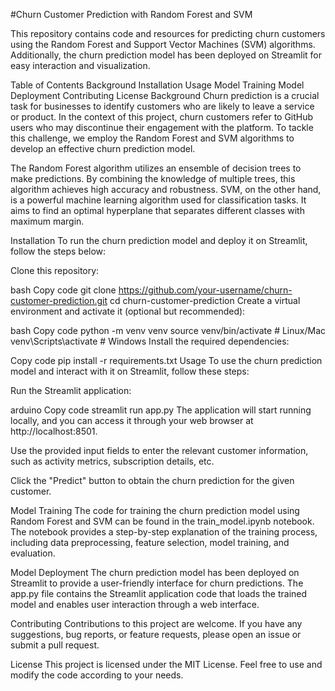 #Churn Customer Prediction with Random Forest and SVM

This repository contains code and resources for predicting churn customers using the Random Forest and Support Vector Machines (SVM) algorithms. Additionally, the churn prediction model has been deployed on Streamlit for easy interaction and visualization.

Table of Contents
Background
Installation
Usage
Model Training
Model Deployment
Contributing
License
Background
Churn prediction is a crucial task for businesses to identify customers who are likely to leave a service or product. In the context of this project, churn customers refer to GitHub users who may discontinue their engagement with the platform. To tackle this challenge, we employ the Random Forest and SVM algorithms to develop an effective churn prediction model.

The Random Forest algorithm utilizes an ensemble of decision trees to make predictions. By combining the knowledge of multiple trees, this algorithm achieves high accuracy and robustness. SVM, on the other hand, is a powerful machine learning algorithm used for classification tasks. It aims to find an optimal hyperplane that separates different classes with maximum margin.

Installation
To run the churn prediction model and deploy it on Streamlit, follow the steps below:

Clone this repository:

bash
Copy code
git clone https://github.com/your-username/churn-customer-prediction.git
cd churn-customer-prediction
Create a virtual environment and activate it (optional but recommended):

bash
Copy code
python -m venv venv
source venv/bin/activate  # Linux/Mac
venv\Scripts\activate  # Windows
Install the required dependencies:

Copy code
pip install -r requirements.txt
Usage
To use the churn prediction model and interact with it on Streamlit, follow these steps:

Run the Streamlit application:

arduino
Copy code
streamlit run app.py
The application will start running locally, and you can access it through your web browser at http://localhost:8501.

Use the provided input fields to enter the relevant customer information, such as activity metrics, subscription details, etc.

Click the "Predict" button to obtain the churn prediction for the given customer.

Model Training
The code for training the churn prediction model using Random Forest and SVM can be found in the train_model.ipynb notebook. The notebook provides a step-by-step explanation of the training process, including data preprocessing, feature selection, model training, and evaluation.

Model Deployment
The churn prediction model has been deployed on Streamlit to provide a user-friendly interface for churn predictions. The app.py file contains the Streamlit application code that loads the trained model and enables user interaction through a web interface.

Contributing
Contributions to this project are welcome. If you have any suggestions, bug reports, or feature requests, please open an issue or submit a pull request.

License
This project is licensed under the MIT License. Feel free to use and modify the code according to your needs.




